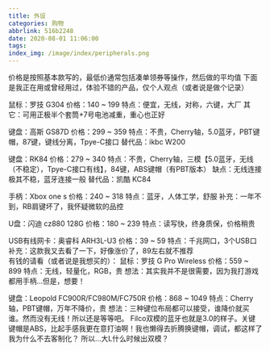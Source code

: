 ```yaml
---
title: 外设
categories: 购物
abbrlink: 516b2248
date: 2020-08-01 11:06:00
tags:
index_img: /image/index/peripherals.png
---
```

价格是按照基本款写的，最低价通常包括凑单领券等操作，然后做的平均值
下面是我正在用或曾经用过，体验不错的产品，仅个人观点（或者说是做个记录）

鼠标：罗技 G304 
价格：140 ~ 199
特点：便宜，无线，对称，六键，大厂
其它：可用正极半个套筒+7号电池减重，重心也正好

键盘：高斯 GS87D
价格：299 ~ 359
特点：不贵，Cherry轴，5.0蓝牙，PBT键帽，87键，键线分离，Tpye-C接口
替代品：ikbc W200

键盘：RK84
价格：279 ~ 340
特点：不贵，Cherry轴，三模【5.0蓝牙，无线（不稳定），Tpye-C接口有线】，84键，ABS键帽（有PBT版本）
缺点：无线连接极其不稳，蓝牙连接一般
替代品：凯酷 KC84

手柄：Xbox one s
价格：240 ~ 318
特点：蓝牙，人体工学，舒服
补充：一年不到，RB肩键坏了，我怀疑微软的品控

U盘：闪迪 cz880 128G
价格：180 ~ 239
特点：读写快，终身质保，价格稍贵

USB有线网卡：奥睿科 ARH3L-U3
价格：39 ~ 59
特点：千兆网口，3个USB口
补充：这款我又去看了一下，好像涨价了，89左右就不推荐
<br>
有钱的请看（或者说是我想买的）：
鼠标：罗技 G Pro Wireless
价格：559 ~ 899
特点：无线，轻量化，RGB，贵
想法：其实我并不是很需要，因为我打游戏都用手柄...但是，想要！

键盘：Leopold FC900R/FC980M/FC750R
价格：868 ~ 1049
特点：Cherry轴，PBT键帽，万年不降价，贵
想法：三种键位布局都可以接受，谁降价就买谁。然而没有无线！所以还是等等吧。
Filco双模的蓝牙也就是3.0的样子。关键键帽是ABS，比起手感我更在意打油啊！我也懒得去折腾换键帽，调试，都这样了我为什么不去客制化？
所以...大L什么时候出双模？
